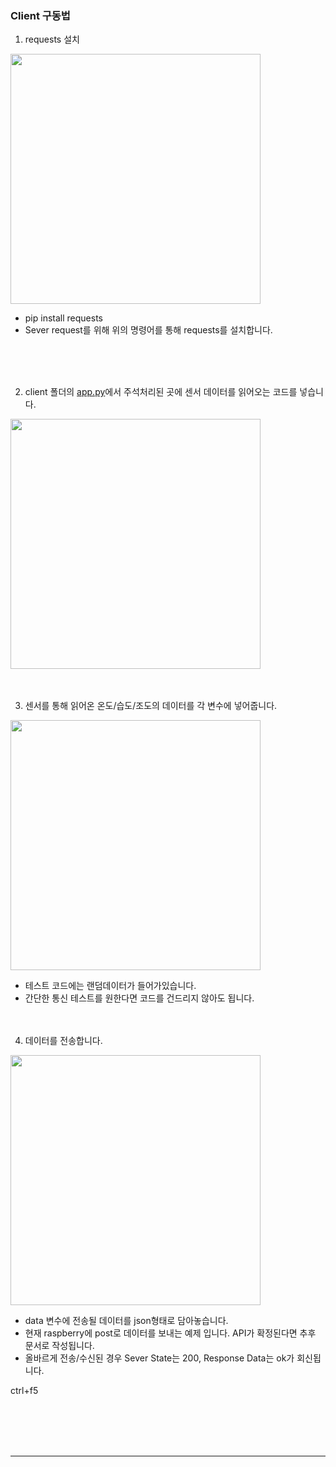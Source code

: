 
### Client 구동법
1. requests 설치

<img src="../%20src/client_guide_0.png" style="width : 400px;">

 - pip install requests
 - Sever request를 위해 위의 명령어를 통해 requests를 설치합니다.

<br><br><br>

2. client 폴더의 [app.py](../client/app.py)에서 주석처리된 곳에 센서 데이터를 읽어오는 코드를 넣습니다.

<img src="../%20src/client_guide_1.png" style="width : 400px;">
<br><br><br>

3. 센서를 통해 읽어온 온도/습도/조도의 데이터를 각 변수에 넣어줍니다.

<img src="../%20src/client_guide_2.png" style="width : 400px;">

 - 테스트 코드에는 랜덤데이터가 들어가있습니다.
 - 간단한 통신 테스트를 원한다면 코드를 건드리지 않아도 됩니다.
<br><br><br>

4. 데이터를 전송합니다.

<img src="../%20src/client_guide_3.png" style="width : 400px;">

 - data 변수에 전송될 데이터를 json형태로 담아놓습니다.
 - 현재 raspberry에 post로 데이터를 보내는 예제 입니다. API가 확정된다면 추후 문서로 작성됩니다.
 - 올바르게 전송/수신된 경우 Sever State는 200,  Response Data는 ok가 회신됩니다.

ctrl+f5

<br><br><br><br><hr><br>
